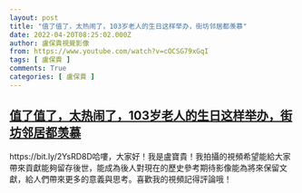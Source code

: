 ```yaml
---
layout: post
title: "值了值了，太热闹了，103岁老人的生日这样举办，街坊邻居都羡慕"
date: 2022-04-20T08:25:02.000Z
author: 盧保貴視覺影像
from: https://www.youtube.com/watch?v=cOCSG79xGqI
tags: [ 盧保貴 ]
comments: True
categories: [ 盧保貴 ]
---
```

<!--1650443102000-->
[值了值了，太热闹了，103岁老人的生日这样举办，街坊邻居都羡慕](https://www.youtube.com/watch?v=cOCSG79xGqI)
------

<div>
https://bit.ly/2YsRD8D哈嘍，大家好！我是盧寶貴！我拍攝的視頻希望能給大家帶來貢獻能夠留存後世，能成為後人對現在的歷史參考期待影像能為將來保留文獻，給人們帶來更多的意義與思考。喜歡我的視頻記得評論哦！
</div>
